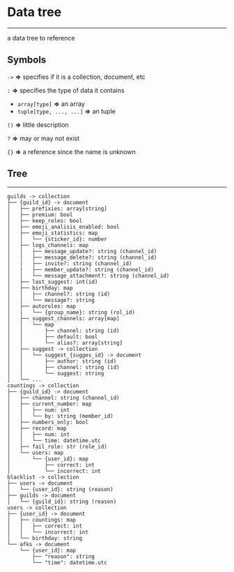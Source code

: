 # Data tree
---

a data tree to reference

## Symbols

`->` **=>** specifies if it is a collection, document, etc

`:` **=>** specifies the type of data it contains
-   `array[type]` **=>** an array
-   `tuple[type, ..., ...]` **=>** an tuple

`()` **=>** little description

`?` **=>** may or may not exist

`{}` **=>** a reference since the name is unknown

## Tree
---

```
guilds -> collection
├── {guild_id} -> document
│   ├── prefixies: array[string]
│   ├── premium: bool
│   ├── keep_roles: bool
│   ├── emoji_analisis_enabled: bool
│   ├── emoji_statistics: map
│   │   └── {sticker_id}: number
│   ├── logs_channels: map
│   │   ├── message_update?: string (channel_id)
│   │   ├── message_delete?: string (channel_id)
│   |   ├── invite?: string (channel_id)
│   |   ├── member_update?: string (channel_id)
│   │   └── message_attachment?: string (channel_id)
│   ├── last_suggest: int(id)
│   ├── birthday: map
│   │   ├── channel?: string (id)
│   │   └── message?: string
│   ├── autoroles: map
│   |   └── {group_name}: string (rol_id) 
│   ├── suggest_channels: array[map]
│   │   └── map
│   │       ├── channel: string (id) 
│   │       ├── default: bool
│   │       └── alias?: array[string]
│   ├── suggest -> collection
│   │   └── suggest_{sugges_id} -> document
│   │       ├── author: string (id)
│   │       ├── channel: string (id)
│   │       └── suggest: string
│   └── ...
countings -> collection
├── {guild_id} -> document
│   ├── channel: string (channel_id)
│   ├── current_number: map
│   │   ├── num: int
│   │   └── by: string (member_id)
│   ├── numbers_only: bool
│   ├── record: map
│   │   ├── num: int
│   │   └── time: datetime.utc
│   ├── fail_role: str (role_id)
│   └── users: map
│       └── {user_id}: map
│           ├── correct: int 
│           └── incorrect: int
blacklist -> collection
├── users -> document
│   └── {user_id}: string (reason)
├── guilds -> document
│   └── {guild_id}: string (reason)
users -> collection
├── {user_id} -> document
│   ├── countings: map
│   │   ├── correct: int
│   │   └── incorrect: int
│   └── birthday: string
└── afks -> document
    └── {user_id}: map 
        ├── "reason": string 
        └── "time": datetime.utc
```
